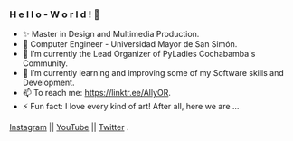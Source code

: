 ### H e l l o  -  W o r l d !  👋

<!--
**AllyOR/AllyOR** is a ✨ _special_ ✨ repository because its `README.md` (this file) appears on your GitHub profile.

Here are some ideas to get you started:
-->
- ✨ Master in Design and Multimedia Production.
- :pushpin: Computer Engineer - Universidad Mayor de San Simón.
- 🔭 I’m currently the Lead Organizer of PyLadies Cochabamba's Community.
- 🌱 I’m currently learning and improving some of my Software skills and Development.
- 📫 To reach me: https://linktr.ee/AllyOR.
- ⚡ Fun fact: I love every kind of art!
After all, here we are ...

[Instagram](https://www.instagram.com/sonny_orellana/) || 
[YouTube](https://www.youtube.com/c/AlisonOrellanaRios) ||
[Twitter](https://www.twitter.com/ALLY_OR_ENEMY/) .
